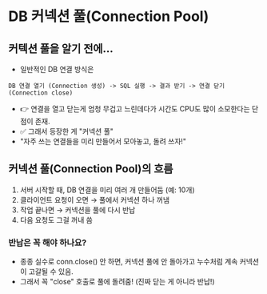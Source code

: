 # DB 커넥션 풀(Connection Pool)

## 커텍션 풀을 알기 전에...
- 일반적인 DB 연결 방식은
~~~
DB 연결 열기 (Connection 생성) -> SQL 실행 -> 결과 받기 -> 연결 닫기 (Connection close)
~~~
- 👉 연결을 열고 닫는게 엄청 무겁고 느린데다가 시간도 CPU도 많이 소모한다는 단점이 존재.
- ✅ 그래서 등장한 게 "커넥션 풀"
-  "자주 쓰는 연결들을 미리 만들어서 모아놓고, 돌려 쓰자!"


## 커넥션 풀(Connection Pool)의 흐름
1. 서버 시작할 때, DB 연결을 미리 여러 개 만들어둠 (예: 10개)
2. 클라이언트 요청이 오면 → 풀에서 커넥션 하나 꺼냄
3. 작업 끝나면 → 커넥션을 풀에 다시 반납
4. 다음 요청도 그걸 꺼내 씀

### 반납은 꼭 해야 하나요?
- 종종 실수로 conn.close() 안 하면, 커넥션 풀에 안 돌아가고 누수처럼 계속 커넥션이 고갈될 수 있음.
- 그래서 꼭 "close" 호출로 풀에 돌려줌! (진짜 닫는 게 아니라 반납!)